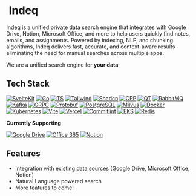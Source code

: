 <h1><picture><source media="(prefers-color-scheme: dark)" srcset="https://github.com/user-attachments/assets/229c40be-ca07-4b32-b5bc-86ab49a872ec"><img alt="" src="https://github.com/user-attachments/assets/1eba86ae-6d05-40c8-9b7f-a8bd34f1761f"></picture> Indeq</h1>

Indeq is a unified private data search engine that integrates with Google Drive, Notion, Microsoft Office, and more to help users quickly find notes, emails, and assignments. Powered by indexing, NLP, and chunking algorithms, Indeq delivers fast, accurate, and context-aware results - eliminating the need for manual searches across multiple apps.

We are a unified search engine for **your data**

<h2>Tech Stack</h2>

[![SvelteKit](https://img.shields.io/badge/-Svelte-%23eb5622?style=for-the-badge&logo=svelte&logoColor=white)](https://svelte.dev/)
[![Go](https://img.shields.io/badge/-Golang-%2300ADD8?style=for-the-badge&logo=go&logoColor=white)](https://go.dev/)
[![TS](https://img.shields.io/badge/-Typescript-%233178C6?style=for-the-badge&logo=typescript&logoColor=white)](https://www.typescriptlang.org/)
[![Tailwind](https://img.shields.io/badge/-Tailwind-%2306B6D4?style=for-the-badge&logo=tailwindcss&logoColor=white)](https://tailwindcss.com/)
[![Shadcn](https://img.shields.io/badge/-shadcn-%23000000?style=for-the-badge&logo=shadcnui&logoColor=white)](https://www.shadcn-svelte.com/)
[![CPP](https://img.shields.io/badge/-C%2B%2B-%2300599C?style=for-the-badge&logo=c%2B%2B&logoColor=white)](https://isocpp.org/)
[![QT](https://img.shields.io/badge/-QT-%2341CD52?style=for-the-badge&logo=qt&logoColor=white)](https://www.qt.io)
[![RabbitMQ](https://img.shields.io/badge/-RabbitMQ-%23FF6600?style=for-the-badge&logo=RabbitMQ&logoColor=white)](https://www.rabbitmq.com)
[![Kafka](https://img.shields.io/badge/-Apache%20Kafka-%23231F20?style=for-the-badge&logo=apachekafka&logoColor=white)](https://kafka.apache.org)
[![GRPC](https://img.shields.io/badge/-gRPC-%236db8ba?style=for-the-badge&logo=trpc&logoColor=white)](https://grpc.io)
[![Protobuf](https://img.shields.io/badge/-protobuf-%235284ee?style=for-the-badge&logo=google&logoColor=white)](https://developers.google.com/protocol-buffers)
[![PostgreSQL](https://img.shields.io/badge/-PostgreSQL-%234169E1?style=for-the-badge&logo=PostgreSQL&logoColor=white)](https://www.postgresql.org)
[![Milvus](https://img.shields.io/badge/-Milvus-%2300A1EA?style=for-the-badge&logo=milvus&logoColor=white)](https://milvus.io)
[![Docker](https://img.shields.io/badge/-Docker-%232496ED?style=for-the-badge&logo=Docker&logoColor=white)](https://www.docker.com)
[![Kubernetes](https://img.shields.io/badge/-Kubernetes-%23326CE5?style=for-the-badge&logo=Kubernetes&logoColor=white)](https://kubernetes.io)
[![Vite](https://img.shields.io/badge/-Vite-%23646CFF?style=for-the-badge&logo=Vite&logoColor=white)](https://vitejs.dev)
[![Vercel](https://img.shields.io/badge/-Vercel-%23000000?style=for-the-badge&logo=vercel&logoColor=white)](https://vercel.com)
[![Commitlint](https://img.shields.io/badge/-commitlint-%2300000?style=for-the-badge&logo=commitlint&logoColor=white)](https://commitlint.js.org)
[![EKS](https://img.shields.io/badge/-Amazon%20EKS-%23FF9900?style=for-the-badge&logo=Amazon%20EKS&logoColor=white)](https://aws.amazon.com/eks)
[![Redis](https://img.shields.io/badge/-Redis-%23DC382D?style=for-the-badge&logo=Redis&logoColor=white)](https://redis.io)

**Currently Supporting**

[![Google Drive](https://img.shields.io/badge/-Google%20Drive-%23479c50?style=for-the-badge&logo=Google%20Drive&logoColor=white)](https://workspace.google.com/products/drive/)
[![Office 365](https://img.shields.io/badge/-Microsoft%20Office-%233072c9?style=for-the-badge&logo=onlyoffice&logoColor=white)](https://www.microsoft.com/en-us/microsoft-365)
[![Notion](https://img.shields.io/badge/-Notion-%23fafafa?style=for-the-badge&logo=notion&logoColor=black)](https://www.notion.com/)

## Features

- Integration with existing data sources (Google Drive, Microsoft Office, Notion)
- Natural Language powered search
- More features to come!
